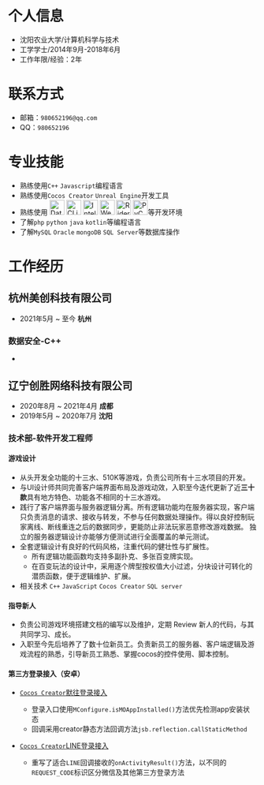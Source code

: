 <h1> 个人信息</h1>
<ul>
<li>沈阳农业大学/计算机科学与技术</li>
<li>工学学士/2014年9月-2018年6月</li>
<li>工作年限/经验：2年</li>
</ul>


<h1>联系方式</h1>

- 邮箱：`980652196@qq.com`
- QQ：`980652196`


<h1> 专业技能</h1>

- 熟练使用`C++` `Javascript`编程语言
- 熟练使用`Cocos Creator` `Unreal Engine`开发工具
- 熟练使用
  <a href="https://www.jetbrains.com/datagrip/?from=augus" target="_blank"><img height="30" src="https://resources.jetbrains.com/storage/products/company/brand/logos/DataGrip_icon.svg" alt="DataGrip logo."></a>
  <a href="https://www.jetbrains.com/clion/?from=augus" target="_blank"><img height="30" src="https://resources.jetbrains.com/storage/products/company/brand/logos/CLion_icon.svg" alt="CLion logo."></a>
  <a href="https://www.jetbrains.com/idea/?from=augus" target="_blank"><img height="30" src="https://resources.jetbrains.com/storage/products/company/brand/logos/IntelliJ_IDEA_icon.svg" alt="IntelliJ logo."></a>
  <a href="https://www.jetbrains.com/webstorm/?from=augus" target="_blank"><img height="30" src="https://resources.jetbrains.com/storage/products/company/brand/logos/WebStorm_icon.svg" alt="WebStorm logo."></a>
  <a href="https://www.jetbrains.com/rider/?from=augus" target="_blank"><img height="30" src="https://resources.jetbrains.com/storage/products/company/brand/logos/Rider_icon.svg" alt="Rider logo."></a>
  <a href="https://www.jetbrains.com/pycharm/?from=augus" target="_blank"><img height="30" src="https://resources.jetbrains.com/storage/products/company/brand/logos/PyCharm_icon.svg" alt="PyCharm logo."></a>等开发环境
- 了解`php` `python` `java` `kotlin`等编程语言
- 了解`MySQL` `Oracle` `mongoDB` `SQL Server`等数据库操作

<h1>工作经历</h1>

<h2>杭州美创科技有限公司</h2>

- 2021年5月 ~ 至今 **杭州**

<h3> 数据安全-C++</h3>

- 

<h2> 辽宁创胜网络科技有限公司</h2>

- 2020年8月 ~ 2021年4月 **成都**
- 2019年5月 ~ 2020年7月 **沈阳**

<h3> 技术部-软件开发工程师</h3>

<h4> 游戏设计</h4>

- 从头开发全功能的十三水、510K等游戏，负责公司所有十三水项目的开发。
- 与UI设计师共同完善客户端界面布局及游戏动效，入职至今迭代更新了近**三十款**具有地方特色、功能各不相同的十三水游戏。
- 践行了客户端界面与服务器逻辑分离。所有逻辑功能均在服务器实现，客户端只负责消息的请求、接收与转发，不参与任何数据处理操作。得以良好控制玩家离线、断线重连之后的数据同步，更能防止非法玩家恶意修改游戏数据。
  独立的服务器逻辑设计亦能够方便测试进行全面覆盖的单元测试。
- 全套逻辑设计有良好的代码风格，注重代码的健壮性与扩展性。
    * 所有逻辑功能函数均支持多副扑克、多张百变牌实现。
    * 在百变玩法的设计中，采用逐个牌型按权值大小过滤，分块设计可转化的潜质函数，便于逻辑维护、扩展。
- 相关技术 `C++` `JavaScript` `Cocos Creator` `SQL server`

<h4> 指导新人</h4>

- 负责公司游戏环境搭建文档的编写以及维护，定期 Review 新人的代码，与其共同学习、成长。
- 入职至今先后培养了了数十位新员工。负责新员工的服务器、客户端逻辑及游戏流程的熟悉，引导新员工熟悉、掌握cocos的控件使用、脚本控制。

<h4> 第三方登录接入（安卓）</h4>

- [`Cocos Creator`默往登录接入](https://www.jianshu.com/p/558209ce40bb)
    + 登录入口使用`MConfigure.isMOAppInstalled()`方法优先检测app安装状态
    + 回调采用creator静态方法回调方法```jsb.reflection.callStaticMethod```

- [`Cocos Creator`LINE登录接入](https://www.jianshu.com/p/eb7ceb42e263)
    + 重写了适合`LINE`回调接收的`onActivityResult()`方法，以不同的`REQUEST_CODE`标识区分微信及其他第三方登录方法
    

